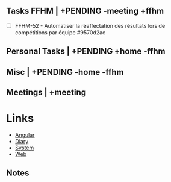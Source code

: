 ## Tasks FFHM | +PENDING -meeting +ffhm
* [ ] FFHM-52 - Automatiser la réaffectation des résultats lors de compétitions par équipe  #9570d2ac


## Personal Tasks | +PENDING +home -ffhm


## Misc | +PENDING -home -ffhm


## Meetings | +meeting


# Links

- [Angular](Angular/index.md)
- [Diary](diary/diary.md)
- [System](System/index.md)
- [Web](Web/index.md)


## Notes
